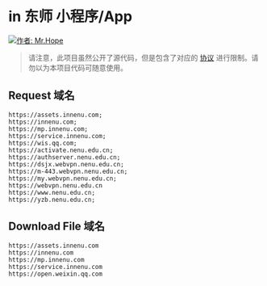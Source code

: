# in 东师 小程序/App

[![作者: Mr.Hope](https://img.shields.io/badge/作者-Mr.Hope-blue.svg?style=for-the-badge)](https://mister-hope.com)

> 请注意，此项目虽然公开了源代码，但是包含了对应的 [协议](https://github.com/inNENU/inNENU/tree/main/LICENSE) 进行限制。请勿以为本项目代码可随意使用。

## Request 域名

```
https://assets.innenu.com;
https://innenu.com;
https://mp.innenu.com;
https://service.innenu.com;
https://wis.qq.com;
https://activate.nenu.edu.cn;
https://authserver.nenu.edu.cn;
https://dsjx.webvpn.nenu.edu.cn;
https://m-443.webvpn.nenu.edu.cn;
https://my.webvpn.nenu.edu.cn;
https://webvpn.nenu.edu.cn
https://www.nenu.edu.cn;
https://yzb.nenu.edu.cn;
```

## Download File 域名

```
https://assets.innenu.com
https://innenu.com
https://mp.innenu.com
https://service.innenu.com
https://open.weixin.qq.com
```
